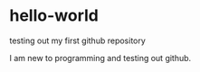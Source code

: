 # hello-world
testing out my first github repository

I am new to programming and testing out github. 
